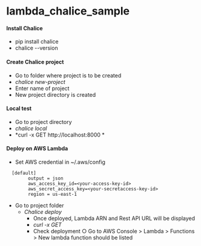 # lambda_chalice_sample
#### Install Chalice
- pip install chalice
- chalice --version
#### Create Chalice project
- Go to folder where project is to be created
- *chalice new-project*
- Enter name of project
- New project directory is created
#### Local test
- Go to project directory
- *chalice local*
- *curl -x GET http://localhost:8000 *
#### Deploy on AWS Lambda
- Set AWS credential in ~/.aws/config
```
  [default]
		output = json
		aws_access_key_id=<your-access-key-id>
		aws_secret_access_key=<your-secretaccess-key-id>
		region = us-east-1
 ```
- Go to project folder
  - *Chalice deploy*
	- Once deployed, Lambda ARN and Rest API URL will be displayed
	- *curl -x GET <Rest API URL>*
	- Check deployment
		○ Go to AWS Console > Lambda > Functions > New lambda function should be listed

